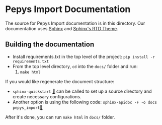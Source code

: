 # Pepys Import Documentation

The source for Pepys Import documentation is in this directory. Our documentation uses
[Sphinx](https://www.sphinx-doc.org/en/master/index.html) and [Sphinx's RTD Theme](https://sphinx-rtd-theme.readthedocs.io/en/stable/).

## Building the documentation

- Install requirements.txt in the top level of the project: `pip install -r requirements.txt`
- From the top level directory, `cd` into the `docs/` folder and run:
    1. `make html`

If you would like regenerate the document structure:

- `sphinx-quickstart` [:link:](https://www.sphinx-doc.org/en/master/usage/quickstart.html#setting-up-the-documentation-sources) can be called to set up a source directory and create necessary configurations.
- Another option is using the following code: `sphinx-apidoc -F -o docs pepys_import`[:link:](https://www.sphinx-doc.org/en/master/man/sphinx-apidoc.html)

After it's done, you can run `make html` in `docs/` folder.